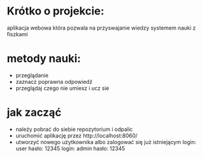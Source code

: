 # Krótko o projekcie:
aplikacja webowa która pozwala na przyswajanie wiedzy systemem nauki z fiszkami

# metody nauki:
- przeglądanie
- zaznacz poprawna odpowiedź
- przeglądaj czego nie umiesz i ucz sie

# jak zacząć
- należy pobrać do siebie repozytorium i odpalic
- uruchomić aplikację przez http://localhost:8060/
- utworzyć nowego użytkownika albo zalogować się już istniejącym
  login: user
  hasło: 12345
  login: admin
  hasło: 12345